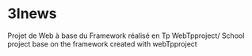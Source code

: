 # 3Inews
Projet de Web à base du Framework réalisé en Tp WebTpproject/ School project base on the framework created with webTpproject
